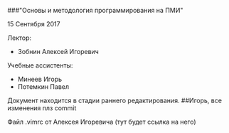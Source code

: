 ###"Основы и методология программирования на ПМИ"

15 Сентября 2017

Лектор:

* Зобнин Алексей Игоревич

Учебные ассистенты:

 * Минеев Игорь
 * Потемкин Павел

Документ находится в стадии раннего редактирования. 
##Игорь, все изменения плз commit

Файл .vimrc от Алексея Игоревича (тут будет ссылка на него)




